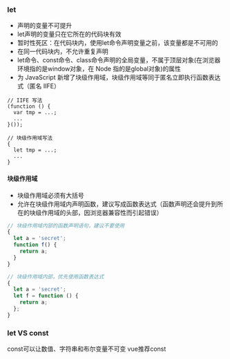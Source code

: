 ### let
* 声明的变量不可提升
* let声明的变量只在它所在的代码块有效
* 暂时性死区：在代码块内，使用let命令声明变量之前，该变量都是不可用的
* 在同一代码块内，不允许重复声明
* let命令、const命令、class命令声明的全局变量，不属于顶层对象(在浏览器环境指的是window对象，在 Node 指的是global对象)的属性
* 为 JavaScript 新增了块级作用域，块级作用域等同于匿名立即执行函数表达式（匿名 IIFE）
```
// IIFE 写法
(function () {
  var tmp = ...;
  ...
}());

// 块级作用域写法
{
  let tmp = ...;
  ...
}
```

#### 块级作用域
* 块级作用域必须有大括号
* 允许在块级作用域内声明函数，建议写成函数表达式（函数声明还会提升到所在的块级作用域的头部，因浏览器兼容性而引起错误）
```js
// 块级作用域内部的函数声明语句，建议不要使用
{
  let a = 'secret';
  function f() {
    return a;
  }
}

// 块级作用域内部，优先使用函数表达式
{
  let a = 'secret';
  let f = function () {
    return a;
  };
}
```
### let VS const
const可以让数值、字符串和布尔变量不可变
vue推荐const